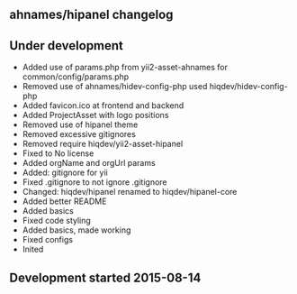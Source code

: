 ahnames/hipanel changelog
-------------------------

## Under development

- Added use of params.php from yii2-asset-ahnames for common/config/params.php
- Removed use of ahnames/hidev-config-php used hiqdev/hidev-config-php
- Added favicon.ico at frontend and backend
- Added ProjectAsset with logo positions
- Removed use of hipanel theme
- Removed excessive gitignores
- Removed require hiqdev/yii2-asset-hipanel
- Fixed to No license
- Added orgName and orgUrl params
- Added: gitignore for yii
- Fixed .gitignore to not ignore .gitignore
- Changed: hiqdev/hipanel renamed to hiqdev/hipanel-core
- Added better README
- Added basics
- Fixed code styling
- Added basics, made working
- Fixed configs
- Inited

## Development started 2015-08-14

